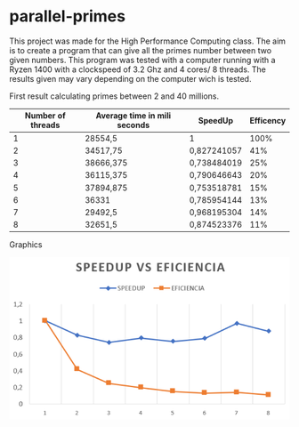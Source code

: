 # parallel-primes

This project was made for the High Performance Computing class. The aim is to create a program that can give all the primes number between two given numbers.
This program was tested with a computer running with a Ryzen 1400 with a clockspeed of 3.2 Ghz and 4 cores/ 8 threads.
The results given may vary depending on the computer wich is tested. 

First result calculating primes between 2 and 40 millions.

<table>
    <thead>
      <tr>
        <th>Number of threads</th>
        <th>Average time in mili seconds</th>
        <th>SpeedUp</th>
        <th>Efficency</th>
      </tr>
    </thead>
    <tbody>
        <tr>
            <td>1</td>
            <td>28554,5</td>
            <td>1</td>
            <td>100%</td>
        </tr>
        <tr>
            <td>2</td>
            <td>34517,75</td>
            <td>0,827241057</td>
            <td>41%</td>
        </tr>
        <tr>
            <td>3</td>
            <td>38666,375</td>
            <td>0,738484019</td>
            <td>25%</td>
        </tr>
        <tr>
            <td>4</td>
            <td>36115,375</td>
            <td>0,790646643</td>
            <td>20%</td>
        </tr>
        <tr>
            <td>5</td>
            <td>37894,875</td>
            <td>0,753518781</td>
            <td>15%</td>
        </tr>
        <tr>
            <td>6</td>
            <td>36331</td>
            <td>0,785954144</td>
            <td>13%</td>
        </tr>
        <tr>
            <td>7</td>
            <td>29492,5</td>
            <td>0,968195304</td>
            <td>14%</td>
        </tr>
        <tr>
            <td>8</td>
            <td>32651,5</td>
            <td>0,874523376</td>
            <td>11%</td>
        </tr>
    </tbody>
  </table>
Graphics

![](https://github.com/Nicolashex/parallel-primes/blob/main/speedupvseficiencia40mill.PNG?raw=true)

